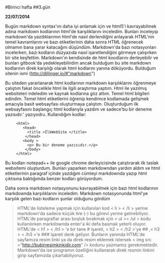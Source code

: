 #Birinci hafta
##3.gün

**22/07/2014**

Bugün markdown syntax'ını daha iyi anlamak için ve html5'i kavrayabilmek adına markdown kodlarının html'de karşılıklarını inceledim. Bunları inceleyip markdown'da yazdıklarımın html'de nasıl derlendiğini anlayarak HTML'nin temel kavramlarını ve bazı etiketlerinin daha sonra HTML öğrenecek olmamın bana yarar katacağını düşündüm. Markdown'da bazı notasyonları incelerken, bazı kodların düzyazıda nasıl işaretlendiğini görmeye çalışırken bir site keşfettim. Markdown'ın kendisinde de html koodlarını derleyebilir ve bunları gitbook'da yedekleyebilirdim ancak bulduğum bu site markdown kodlarının direk karşılığı olarak html kodlarını yanına döküyordu. Bulduğum sitenin ismi (http://dillinger.io/#"markdown")

Bu siteden yararlanarak html kodlarının markdown karşılıklarını öğrenmeye çalıştım fakat öncelikle html ile ilgili araştırma yaptım. Html ile yazılmış websiteleri irdeledim ve kaynak kodlarına göz attım. Temel html bilgileri edindim. Temel html etiketlerini öğrenip kendimce kodlamada gelişmek amacıyla basit websayfası oluşturmaya çalıştım. Oluşturduğum ilk websayfasını başlangıç html kodlarıyla yazdım ve sadece'bu bir deneme yazısıdır.' yazıyodru. Kullandığım kodlar:

         <html>
            <head>
              <title >İlkWebSite </title>
             </head>
            <body >
              <p> Bu bir deneme yazısıdır.</p>
             </body>
         </html>


Bu kodları notepad++ ile google chrome derleyicisinde çalıştırarak ilk taslak websitemi oluşturdum. Bunları yaparken markdowndan yardım aldım ve html etiketlerinin paragraf içinde yazdığım cümleyi markdownda yazıp html çıktısına baktığımda benzer kodları görüyordum.


Daha sonra markdown notasyonunu kavrayabilmek için bazı html kodlarının markdownda karşılıklarını inceledim. Markdown notasyonunda html'ye karşılık gelen bazı kodların şunlar olduğunu gördüm

>HTML'de listeleme yapmak için kullanılan kod < li > < /li > yerine markdown'da sadece küçük tire (-) bu görevi yerine getirebiliyor.
HTML'de paragraflar arası boşluk bırakmak için < ul >< /ul > kodu kullanılırken markdownda enter'a iki defa basmak yeterli oluyor.
HTML'de < h1 > < /h1 > 'e bir tane # işareti, < h2 > < /h2 >'ye ## ,< h3 > < /h3 >'e ### işareti denk geliyor.
Bunların yanında HTML'de sayfamıza resim linki ya da direk resim eklemek istersek < img src ="http://bubirresimkinkidir.com" /> kodunu yazmamız gerekmektedir. Markdown'da ise programın özelliğini kullanarak direk resmin linkini girip sayfamızda çıkartabiliyoruz.


